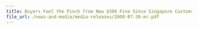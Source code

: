 ```yaml
---
title: Buyers Feel the Pinch from New $500 Fine Since Singapore Customs Standardises Penalty on Illegal Cigarettes
file_url: /news-and-media/media-releases/2008-07-30-mr.pdf
---
```

